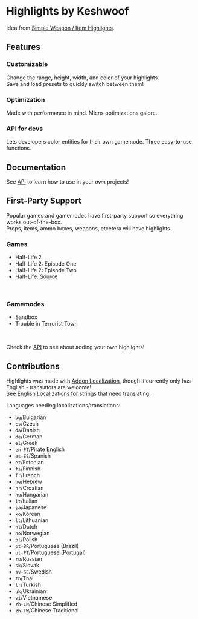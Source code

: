 # Highlights by Keshwoof

Idea from [Simple Weapon / Item Highlights](https://steamcommunity.com/sharedfiles/filedetails/?id=525131036).

## Features

### Customizable

Change the range, height, width, and color of your highlights.<br>
Save and load presets to quickly switch between them!

### Optimization

Made with performance in mind. Micro-optimizations galore.

### API for devs

Lets developers color entities for their own gamemode. Three easy-to-use functions.

## Documentation

See [API](docs/api.md) to learn how to use in your own projects!

## First-Party Support

Popular games and gamemodes have first-party support so everything works out-of-the-box.<br>
Props, items, ammo boxes, weapons, etcetera will have highlights.

### Games
- Half-Life 2
- Half-Life 2: Episode One
- Half-Life 2: Episode Two
- Half-Life: Source
<br>

### Gamemodes
- Sandbox
- Trouble in Terrorist Town
<br>

Check the [API](docs/api.md) to see about adding your own highlights!

## Contributions
Highlights was made with [Addon Localization](https://wiki.facepunch.com/gmod/Addon_Localization), though it currently only has English - translators are welcome!<br>
See [English Localizations](resource/localization/en/highlights.properties) for strings that need translating.<br>

Languages needing localizations/translations:
- `bg`/Bulgarian
- `cs`/Czech
- `da`/Danish
- `de`/German
- `el`/Greek
- `en-PT`/Pirate English
- `es-ES`/Spanish
- `et`/Estonian
- `fi`/Finnish
- `fr`/French
- `he`/Hebrew
- `hr`/Croatian
- `hu`/Hungarian
- `it`/Italian
- `ja`/Japanese
- `ko`/Korean
- `lt`/Lithuanian
- `nl`/Dutch
- `no`/Norwegian
- `pl`/Polish
- `pt-BR`/Portuguese (Brazil)
- `pt-PT`/Portuguese (Portugal)
- `ru`/Russian
- `sk`/Slovak
- `sv-SE`/Swedish
- `th`/Thai
- `tr`/Turkish
- `uk`/Ukrainian
- `vi`/Vietnamese
- `zh-CN`/Chinese Simplified
- `zh-TW`/Chinese Traditional
